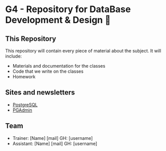 # G4 - Repository for DataBase Development & Design 🚀

## This Repository

This repository will contain every piece of material about the subject. It will include:

- Materials and documentation for the classes
- Code that we write on the classes
- Homework

## Sites and newsletters

- [PostgreSQL](https://www.postgresql.org/)
- [PGAdmin](https://www.pgadmin.org/)

## Team

- Trainer: [Name] [mail] GH: [username]
- Assistant: [Name] [mail] GH: [username]
